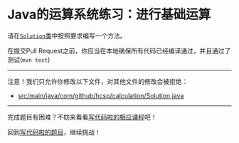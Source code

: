 # Java的运算系统练习：进行基础运算

请在[`Solution`类](https://github.com/hcsp/basic-calculation/blob/master/src/main/java/com/github/hcsp/calculation/Solution.java)中按照要求编写一个方法。

在提交Pull Request之前，你应当在本地确保所有代码已经编译通过，并且通过了测试(`mvn test`)

-----
注意！我们只允许你修改以下文件，对其他文件的修改会被拒绝：
- [src/main/java/com/github/hcsp/calculation/Solution.java](https://github.com/hcsp/basic-calculation/blob/master/src/main/java/com/github/hcsp/calculation/Solution.java)
-----


完成题目有困难？不妨来看看[写代码啦的相应课程](https://xiedaimala.com/tasks/efcf13d5-5f69-4dc4-a090-6f99e4af06e4/video_tutorials/a2a96335-0303-4710-9ecd-24af454d1d26)吧！

回到[写代码啦的题目](https://xiedaimala.com/tasks/efcf13d5-5f69-4dc4-a090-6f99e4af06e4/quizzes/371008ba-b4d6-4f3c-aea7-edeb292cb931)，继续挑战！
